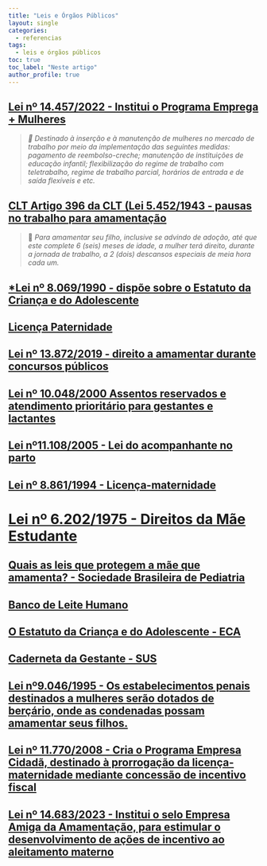 ```yaml
---
title: "Leis e Órgãos Públicos"
layout: single
categories:
  - referencias
tags:
  - leis e órgãos públicos
toc: true
toc_label: "Neste artigo"
author_profile: true
---
```

## [Lei nº 14.457/2022 - Institui o Programa Emprega + Mulheres](https://www.planalto.gov.br/ccivil_03/_Ato2019-2022/2022/Lei/L14457.htm)
> *💬 Destinado à inserção e à manutenção de mulheres no mercado de trabalho por meio da implementação das seguintes medidas: pagamento de reembolso-creche; manutenção de instituições de educação infantil; flexibilização do regime de trabalho com teletrabalho, regime de trabalho parcial, horários de entrada e de saída flexíveis e etc.*

## [CLT Artigo 396 da CLT (Lei 5.452/1943 - pausas no trabalho para amamentação](https://www.jusbrasil.com.br/topicos/10721005/artigo-396-do-decreto-lei-n-5452-de-01-de-maio-de-1943)

> 💬 *Para amamentar seu filho, inclusive se advindo de adoção, até que este complete 6 (seis) meses de idade, a mulher terá direito, durante a jornada de trabalho, a 2 (dois) descansos especiais de meia hora cada um.*

## [*Lei nº 8.069/1990 - dispõe sobre o Estatuto da Criança e do Adolescente](https://www.planalto.gov.br/ccivil_03/leis/l8069.htm)

## [Licença Paternidade](https://www.gov.br/anatel/pt-br/acesso-a-informacao/servidores/espaco-servidor/licenca-paternidade)

## [Lei nº 13.872/2019 - direito a amamentar durante concursos públicos](http://www.planalto.gov.br/ccivil_03/_ato2019-2022/2019/lei/L13872.htm)

## [Lei nº 10.048/2000 Assentos reservados e atendimento prioritário para gestantes e lactantes](https://www.planalto.gov.br/ccivil_03/leis/l10048.htm)

## [Lei nº11.108/2005 - Lei do acompanhante no parto](https://www.planalto.gov.br/ccivil_03/_ato2004-2006/2005/lei/l11108.htm)

## [Lei nº 8.861/1994 - Licença-maternidade](https://www.planalto.gov.br/ccivil_03/leis/l8861.htm)

# [Lei nº 6.202/1975 - Direitos da Mãe Estudante](https://www.planalto.gov.br/ccivil_03/leis/1970-1979/l6202.htm)

## [Quais as leis que protegem a mãe que amamenta? - Sociedade Brasileira de Pediatria](https://www.sbp.com.br/especiais/pediatria-para-familias/nutricao/quais-as-leis-que-protegem-a-mae-que-amamenta/)

## [Banco de Leite Humano](https://www.gov.br/saude/pt-br/acesso-a-informacao/acoes-e-programas/banco-de-leite-humano)

## [O Estatuto da Criança e do Adolescente - ECA](https://www.gov.br/mdh/pt-br/navegue-por-temas/crianca-e-adolescente/publicacoes/o-estatuto-da-crianca-e-do-adolescente)

## [Caderneta da Gestante - SUS](https://www.mds.gov.br/webarquivos/arquivo/crianca_feliz/Treinamento_Multiplicadores_Coordenadores/Caderneta-Gest-Internet(1).pdf)

## [Lei nº9.046/1995 - Os estabelecimentos penais destinados a mulheres serão dotados de berçário, onde as condenadas possam amamentar seus filhos.](https://www.planalto.gov.br/ccivil_03/leis/L9046.htm)

## [Lei nº 11.770/2008 - Cria o Programa Empresa Cidadã, destinado à prorrogação da licença-maternidade mediante concessão de incentivo fiscal](http://www.planalto.gov.br/ccivil_03/_ato2007-2010/2008/lei/l11770.htm)

## [Lei nº 14.683/2023 - Institui o selo Empresa Amiga da Amamentação, para estimular o desenvolvimento de ações de incentivo ao aleitamento materno](http://www.planalto.gov.br/ccivil_03/_ato2023-2026/2023/lei/L14683.htm)
